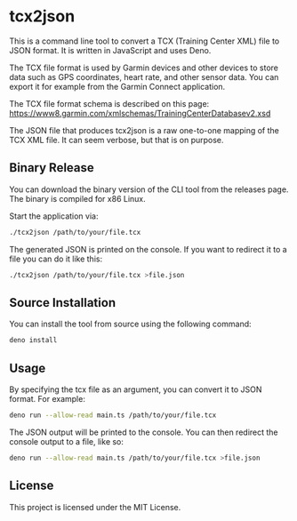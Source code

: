 # tcx2json

This is a command line tool to convert a TCX (Training Center XML) file to JSON format. It is written in JavaScript and uses Deno.

The TCX file format is used by Garmin devices and other devices to store data such as GPS coordinates, heart rate, and other sensor data. You can export it for example from the Garmin Connect application.

The TCX file format schema is described on this page: https://www8.garmin.com/xmlschemas/TrainingCenterDatabasev2.xsd

The JSON file that produces tcx2json is a raw one-to-one mapping of the TCX XML file. It
can seem verbose, but that is on purpose.

## Binary Release

You can download the binary version of the CLI tool from the releases page. The binary is compiled for x86 Linux.

Start the application via:

```bash
./tcx2json /path/to/your/file.tcx
```

The generated JSON is printed on the console. If you want to redirect it to a file you
can do it like this:

```bash
./tcx2json /path/to/your/file.tcx >file.json
```

## Source Installation

You can install the tool from source using the following command:

```bash
deno install 
```

## Usage

By specifying the tcx file as an argument, you can convert it to JSON format. For example:

```bash
deno run --allow-read main.ts /path/to/your/file.tcx
```

The JSON output will be printed to the console. You can then redirect the console output to
a file, like so:

```bash
deno run --allow-read main.ts /path/to/your/file.tcx >file.json
```

## License

This project is licensed under the MIT License.
